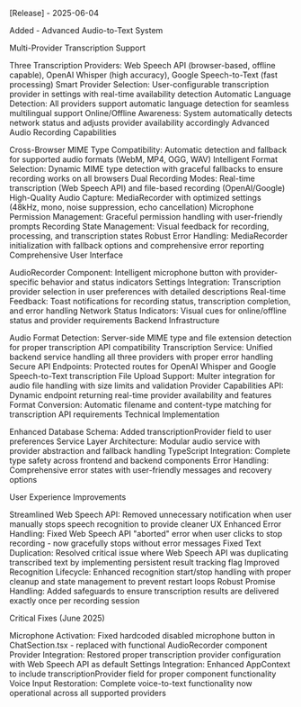[Release] - 2025-06-04

Added - Advanced Audio-to-Text System

Multi-Provider Transcription Support

Three Transcription Providers: Web Speech API (browser-based, offline capable), OpenAI Whisper (high accuracy), Google Speech-to-Text (fast processing)
Smart Provider Selection: User-configurable transcription provider in settings with real-time availability detection
Automatic Language Detection: All providers support automatic language detection for seamless multilingual support
Online/Offline Awareness: System automatically detects network status and adjusts provider availability accordingly
Advanced Audio Recording Capabilities

Cross-Browser MIME Type Compatibility: Automatic detection and fallback for supported audio formats (WebM, MP4, OGG, WAV)
Intelligent Format Selection: Dynamic MIME type detection with graceful fallbacks to ensure recording works on all browsers
Dual Recording Modes: Real-time transcription (Web Speech API) and file-based recording (OpenAI/Google)
High-Quality Audio Capture: MediaRecorder with optimized settings (48kHz, mono, noise suppression, echo cancellation)
Microphone Permission Management: Graceful permission handling with user-friendly prompts
Recording State Management: Visual feedback for recording, processing, and transcription states
Robust Error Handling: MediaRecorder initialization with fallback options and comprehensive error reporting
Comprehensive User Interface

AudioRecorder Component: Intelligent microphone button with provider-specific behavior and status indicators
Settings Integration: Transcription provider selection in user preferences with detailed descriptions
Real-time Feedback: Toast notifications for recording status, transcription completion, and error handling
Network Status Indicators: Visual cues for online/offline status and provider requirements
Backend Infrastructure

Audio Format Detection: Server-side MIME type and file extension detection for proper transcription API compatibility
Transcription Service: Unified backend service handling all three providers with proper error handling
Secure API Endpoints: Protected routes for OpenAI Whisper and Google Speech-to-Text transcription
File Upload Support: Multer integration for audio file handling with size limits and validation
Provider Capabilities API: Dynamic endpoint returning real-time provider availability and features
Format Conversion: Automatic filename and content-type matching for transcription API requirements
Technical Implementation

Enhanced Database Schema: Added transcriptionProvider field to user preferences
Service Layer Architecture: Modular audio service with provider abstraction and fallback handling
TypeScript Integration: Complete type safety across frontend and backend components
Error Handling: Comprehensive error states with user-friendly messages and recovery options

User Experience Improvements

Streamlined Web Speech API: Removed unnecessary notification when user manually stops speech recognition to provide cleaner UX
Enhanced Error Handling: Fixed Web Speech API "aborted" error when user clicks to stop recording - now gracefully stops without error messages
Fixed Text Duplication: Resolved critical issue where Web Speech API was duplicating transcribed text by implementing persistent result tracking flag
Improved Recognition Lifecycle: Enhanced recognition start/stop handling with proper cleanup and state management to prevent restart loops
Robust Promise Handling: Added safeguards to ensure transcription results are delivered exactly once per recording session

Critical Fixes (June 2025)

Microphone Activation: Fixed hardcoded disabled microphone button in ChatSection.tsx - replaced with functional AudioRecorder component
Provider Integration: Restored proper transcription provider configuration with Web Speech API as default
Settings Integration: Enhanced AppContext to include transcriptionProvider field for proper component functionality
Voice Input Restoration: Complete voice-to-text functionality now operational across all supported providers
